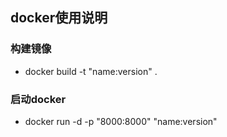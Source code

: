 ## docker使用说明

### 构建镜像
* docker build -t "name:version" .

### 启动docker
* docker run -d -p "8000:8000" "name:version"

